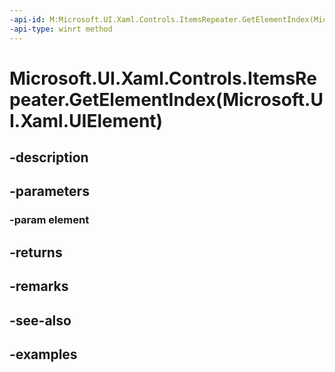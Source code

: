```yaml
---
-api-id: M:Microsoft.UI.Xaml.Controls.ItemsRepeater.GetElementIndex(Microsoft.UI.Xaml.UIElement)
-api-type: winrt method
---
```


# Microsoft.UI.Xaml.Controls.ItemsRepeater.GetElementIndex(Microsoft.UI.Xaml.UIElement)

<!--
public int GetElementIndex (Microsoft.UI.Xaml.UIElement element);
-->


## -description

## -parameters

### -param element

## -returns

## -remarks

## -see-also

## -examples


